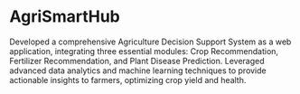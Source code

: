 # AgriSmartHub
Developed a comprehensive Agriculture Decision Support System as a web application, integrating three essential modules: Crop Recommendation, Fertilizer Recommendation, and Plant Disease Prediction. Leveraged advanced data analytics and machine learning techniques to provide actionable insights to farmers, optimizing crop yield and health.

